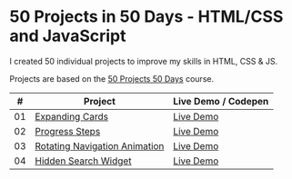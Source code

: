 # 50 Projects in 50 Days - HTML/CSS and JavaScript

I created 50 individual projects to improve my skills in HTML, CSS & JS.

Projects are based on the [50 Projects 50 Days](https://50projects50days.com) course.

|  #  | Project                                                            | Live Demo / Codepen                                             |
| :-: | ------------------------------------------------------------------ | --------------------------------------------------------------- |
| 01  | [Expanding Cards](../main/01_expanding-cards)                      | [Live Demo](https://espresso.cat/projects/50projects50days/01/) |
| 02  | [Progress Steps](../main/02_progress-steps)                        | [Live Demo](https://espresso.cat/projects/50projects50days/02/) |
| 03  | [Rotating Navigation Animation](../main/03_rotating-nav-animation) | [Live Demo](https://espresso.cat/projects/50projects50days/03/) |
| 04  | [Hidden Search Widget](../main/04_hidden-search-widget)            | [Live Demo](https://espresso.cat/projects/50projects50days/04/) |
